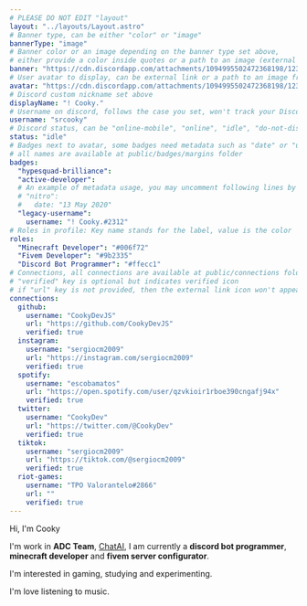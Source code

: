 ```yaml
---
# PLEASE DO NOT EDIT "layout"
layout: "../layouts/Layout.astro"
# Banner type, can be either "color" or "image"
bannerType: "image"
# Banner color or an image depending on the banner type set above,
# either provide a color inside quotes or a path to an image (external links are supported)
banner: "https://cdn.discordapp.com/attachments/1094995502472368198/1236630901434351676/vaporwave-car.gif?ex=6638b5c6&is=66376446&hm=e8f61311839de3c3e20f66a91edb5a25e70fc1d925608b47f24d91a36af06d6d&"
# User avatar to display, can be external link or a path to an image from public folder
avatar: "https://cdn.discordapp.com/attachments/1094995502472368198/1236630565055369278/IMG_7182.png?ex=6638b576&is=663763f6&hm=4041f9e4f35e767999a9779c73e712df857b945896cad33015fea3f489dd4fbb&.png"
# Discord custom nickname set above
displayName: "! Cooky."
# Username on discord, follows the case you set, won't track your Discord account e.g. "Domin#2874" or "dominnya"
username: "srcooky"
# Discord status, can be "online-mobile", "online", "idle", "do-not-disturb", "invisible" or "streaming"
status: "idle"
# Badges next to avatar, some badges need metadata such as "date" or "username"
# all names are available at public/badges/margins folder
badges:
  "hypesquad-brilliance":
  "active-developer":
  # An example of metadata usage, you may uncomment following lines by removing "#":
  # "nitro":
  #   date: "13 May 2020"
  "legacy-username":
    username: "! Cooky.#2312"
# Roles in profile: Key name stands for the label, value is the color
roles:
  "Minecraft Developer": "#006f72"
  "Fivem Developer": "#9b2335"
  "Discord Bot Programmer": "#ffecc1"
# Connections, all connections are available at public/connections folder
# "verified" key is optional but indicates verified icon
# if "url" key is not provided, then the external link icon won't appear
connections:
  github:
    username: "CookyDevJS"
    url: "https://github.com/CookyDevJS"
    verified: true
  instagram:
    username: "sergiocm2009"
    url: "https://instagram.com/sergiocm2009"
    verified: true
  spotify:
    username: "escobamatos"
    url: "https://open.spotify.com/user/qzvkioir1rboe390cngafj94x"
    verified: true
  twitter:
    username: "CookyDev"
    url: "https://twitter.com/@CookyDev"
    verified: true
  tiktok:
    username: "sergiocm2009"
    url: "https://tiktok.com/@sergiocm2009"
    verified: true
  riot-games:
    username: "TPO Valorantelo#2866"
    url: ""
    verified: true
---
```


<!-- Your About Me section -->

Hi, I'm Cooky

I'm work in **ADC Team**, [ChatAI](https://discord.gg/dfZaHBwptB), I am currently a **discord bot programmer**, **minecraft developer** and **fivem server configurator**.

I'm interested in gaming, studying and experimenting.

I'm love listening to music.
